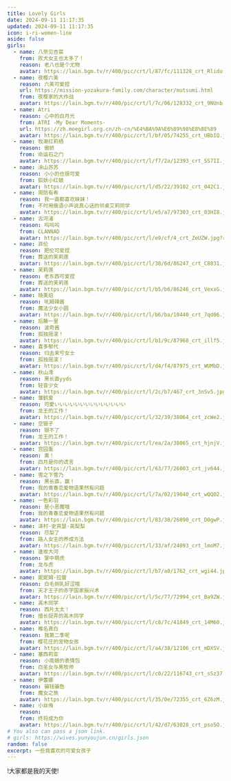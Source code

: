 ```yaml
---
title: Lovely Girls
date: 2024-09-11 11:17:35
updated: 2024-09-11 11:17:35
icon: i-ri-women-line
aside: false
girls:
  - name: 八奈见杏菜
    from: 败犬女主也太多了！
    reason: 老八也是个尤物
    avatar: https://lain.bgm.tv/r/400/pic/crt/l/87/fc/111328_crt_Rlidu.jpg?r=1720895621 
  - name: 夜樱六美
    reason: 六美可爱捏
    url: https://mission-yozakura-family.com/character/mutsumi.html
    from: 夜樱家的大作战
    avatar: https://lain.bgm.tv/r/400/pic/crt/l/7c/06/128332_crt_9NUnb.jpg?r=1697987414
  - name: Atri
    reason: 心中的白月光
    from: ATRI -My Dear Moments-
    url: https://zh.moegirl.org.cn/zh-cn/%E4%BA%9A%E6%89%98%E8%8E%89
    avatar: https://lain.bgm.tv/r/400/pic/crt/l/bf/05/74255_crt_UBbIQ.jpg?r=1590778533
  - name: 牧濑红莉栖
    reason: 傲娇
    from: 命运石之门
    avatar: https://lain.bgm.tv/r/400/pic/crt/l/f7/2a/12393_crt_SS7II.jpg?r=1531372585
  - name: 涂山苏苏
    reason: 小小的也很可爱
    from: 狐妖小红娘
    avatar: https://lain.bgm.tv/r/400/pic/crt/l/d5/22/39102_crt_042C1.jpg?r=1698567445
  - name: 周防有希
    reason: 我一直都喜欢妹妹！
    from: 不时用俄语小声说真心话的邻桌艾莉同学
    avatar: https://lain.bgm.tv/r/400/pic/crt/l/e5/a7/97303_crt_03HI8.jpg?r=1723293989
  - name: 古河渚
    reason: 呜呜呜
    from: CLANNAD
    avatar: https://lain.bgm.tv/r/400/pic/crt/l/e9/cf/4_crt_ZeUZW.jpg?r=1692105566
  - name: 菲伦
    reason: 肥伦可爱捏
    from: 葬送的芙莉莲
    avatar: https://lain.bgm.tv/r/400/pic/crt/l/38/6d/86247_crt_C8831.jpg?r=1692974235
  - name: 芙莉莲
    reason: 老东西可爱捏
    from: 葬送的芙莉莲
    avatar: https://lain.bgm.tv/r/400/pic/crt/l/b5/b6/86246_crt_VexxG.jpg?r=1696587402
  - name: 晓美焰
    reason: 吼姆辣酱
    from: 魔法少女小圆
    avatar: https://lain.bgm.tv/r/400/pic/crt/l/b6/ba/10440_crt_7qd06.jpg?r=1630181644
  - name: 后藤一里
    reason: 波奇酱
    from: 孤独摇滚！
    avatar: https://lain.bgm.tv/r/400/pic/crt/l/b1/9c/87968_crt_illf5.jpg?r=1668060514
  - name: 喜多郁代
    reason: 归去来兮女士
    from: 孤独摇滚！
    avatar: https://lain.bgm.tv/r/400/pic/crt/l/d4/f4/87975_crt_WUMbD.jpg?r=1666830882
  - name: 秋山澪
    reason: 黑长直yyds
    from: 轻音少女
    avatar: https://lain.bgm.tv/r/400/pic/crt/l/2c/b7/467_crt_3nSv5.jpg?r=1678706431
  - name: 雏鹤爱
    reason: 可愛いいいいいいいいいいいいいい
    from: 龙王的工作！
    avatar: https://lain.bgm.tv/r/400/pic/crt/l/32/39/38064_crt_zcWe2.jpg?r=1516427696
  - name: 空银子
    reason: 银不了
    from: 龙王的工作！
    avatar: https://lain.bgm.tv/r/400/pic/crt/l/ea/2a/38065_crt_hjnjV.jpg?r=1517307638
  - name: 宫园薰
    reason: 熏！
    from: 四月是你的谎言
    avatar: https://lain.bgm.tv/r/400/pic/crt/l/63/77/26003_crt_jv644.jpg?r=1420760358
  - name: 雪之下雪乃
    reason: 黑长直，赢！
    from: 我的青春恋爱物语果然有问题
    avatar: https://lain.bgm.tv/r/400/pic/crt/l/7a/02/19040_crt_wQQO2.jpg?r=1515405272
  - name: 一色彩羽
    reason: 是小恶魔哦
    from: 我的青春恋爱物语果然有问题
    avatar: https://lain.bgm.tv/r/400/pic/crt/l/83/30/26090_crt_D0gwP.jpg?r=1596390555
  - name: 泽村·史宾瑟·英梨梨
    reason: 尽梨了
    from: 路人女主的养成方法
    avatar: https://lain.bgm.tv/r/400/pic/crt/l/33/af/24093_crt_lmoM7.jpg?r=1674913204
  - name: 逢坂大河
    reason: 掌中萌虎
    from: 龙与虎
    avatar: https://lain.bgm.tv/r/400/pic/crt/l/b7/a0/1762_crt_wgi44.jpg?r=1497968019
  - name: 妮妮姆·拉雷
    reason: 白毛侧乳好涩哦
    from: 天才王子的赤字国家振兴术
    avatar: https://lain.bgm.tv/r/400/pic/crt/l/5c/77/72994_crt_Ba9ZW.jpg?r=1643242211
  - name: 高木同学
    reason: 西片太太！
    from: 擅长捉弄的高木同学
    avatar: https://lain.bgm.tv/r/400/pic/crt/l/c8/7c/41849_crt_14M60.jpg?r=1645970420
  - name: 椎名真白
    reason: 我第二季呢
    from: 樱花庄的宠物女孩
    avatar: https://lain.bgm.tv/r/400/pic/crt/l/a4/38/12106_crt_mDXSV.jpg
  - name: 塞西莉亚
    reason: 小南娘的表情包
    from: 白圣女与黑牧师
    avatar: https://lain.bgm.tv/r/400/pic/crt/l/c0/22/116743_crt_sSz37.jpg?r=1689608845
  - name: 伊蕾娜
    reason: 骗钱骗色
    from: 魔女之旅
    avatar: https://lain.bgm.tv/r/400/pic/crt/l/35/0e/72355_crt_6Z6zM.jpg?r=1602429332
  - name: 小丝侑
    reason: 
    from: 终将成为你
    avatar: https://lain.bgm.tv/r/400/pic/crt/l/42/d7/63028_crt_pso5O.jpg?r=1538834795
# You also can pass a json link.
# girls: https://wives.yunyoujun.cn/girls.json
random: false
excerpt: 一些我喜欢的可爱女孩子
---
```


<div class="text-center" m="2" title="我全都要！">
!大家都是我的天使!
</div>

<YunGirls :girls="frontmatter.girls" :random="frontmatter.random" />

